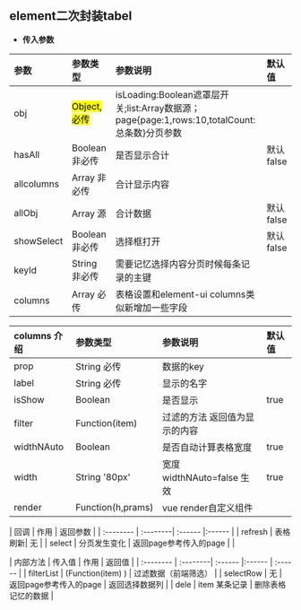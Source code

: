 ## element二次封装tabel ##


- **传入参数**
>
 | 参数      |     参数类型 |   参数说明   |  默认值    |
| :-------- | :--------| :------ |:------  |
| obj|  <mark>Object,必传</mark>| isLoading:Boolean遮罩层开关;list:Array数据源；page{page:1,rows:10,totalCount:总条数}分页参数|    |
| hasAll   | Boolean 非必传| 是否显示合计|  默认false     |
| allcolumns   | Array 非必传| 合计显示内容|       |
| allObj   | Array 源| 合计数据|  默认false     |
| showSelect   | Boolean 非必传| 选择框打开|  默认false     |
| keyId   | String 非必传| 需要记忆选择内容分页时候每条记录的主键|       |
| columns   | Array 必传| 表格设置和element-ui columns类似新增加一些字段|       |

| columns  介绍    |     参数类型 |   参数说明   |  默认值    |
| :-------- | :--------| :------ |:------  |
| prop   | String 必传| 数据的key|       |
| label   | String 必传| 显示的名字|       |
| isShow   | Boolean | 是否显示|   true     |
| filter   | Function(item) | 过滤的方法 返回值为显示的内容|       |
| widthNAuto   | Boolean | 是否自动计算表格宽度 |   true     |
| width   | String '80px' | 宽度 widthNAuto=false 生效 |   true     |
| render   | Function(h,prams) | vue render自定义组件 |        |

| 回调    |     作用 |   返回参数   |
| :-------- | :--------| :------ |:------  |
| refresh   | 表格刷新|  无     |
| select   | 分页发生变化 |  返回page参考传入的page |       |

| 内部方法   |     传入值 |   作用   |    返回值   |
| :-------- | :--------| :------ |:------  |  :------       |
| filterList   | (Function(item) ) |  过滤数据（前端筛选）     |
| selectRow   | 无 |  返回page参考传入的page |   返回选择数据列    |
| dele   | item 某条记录  |  删除表格记忆的数据     |





